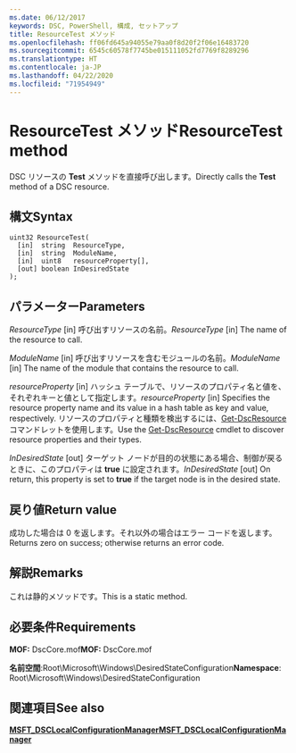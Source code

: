 ```yaml
---
ms.date: 06/12/2017
keywords: DSC, PowerShell, 構成, セットアップ
title: ResourceTest メソッド
ms.openlocfilehash: ff06fd645a94055e79aa0f8d20f2f06e16483720
ms.sourcegitcommit: 6545c60578f7745be015111052fd7769f8289296
ms.translationtype: HT
ms.contentlocale: ja-JP
ms.lasthandoff: 04/22/2020
ms.locfileid: "71954949"
---
```

# <a name="resourcetest-method"></a><span data-ttu-id="0d7c6-103">ResourceTest メソッド</span><span class="sxs-lookup"><span data-stu-id="0d7c6-103">ResourceTest method</span></span>

<span data-ttu-id="0d7c6-104">DSC リソースの **Test** メソッドを直接呼び出します。</span><span class="sxs-lookup"><span data-stu-id="0d7c6-104">Directly calls the **Test** method of a DSC resource.</span></span>

## <a name="syntax"></a><span data-ttu-id="0d7c6-105">構文</span><span class="sxs-lookup"><span data-stu-id="0d7c6-105">Syntax</span></span>

```mof
uint32 ResourceTest(
  [in]  string  ResourceType,
  [in]  string  ModuleName,
  [in]  uint8   resourceProperty[],
  [out] boolean InDesiredState
);
```

## <a name="parameters"></a><span data-ttu-id="0d7c6-106">パラメーター</span><span class="sxs-lookup"><span data-stu-id="0d7c6-106">Parameters</span></span>

<span data-ttu-id="0d7c6-107">*ResourceType* \[in\] 呼び出すリソースの名前。</span><span class="sxs-lookup"><span data-stu-id="0d7c6-107">*ResourceType* \[in\] The name of the resource to call.</span></span>

<span data-ttu-id="0d7c6-108">*ModuleName* \[in\] 呼び出すリソースを含むモジュールの名前。</span><span class="sxs-lookup"><span data-stu-id="0d7c6-108">*ModuleName* \[in\] The name of the module that contains the resource to call.</span></span>

<span data-ttu-id="0d7c6-109">*resourceProperty* \[in\] ハッシュ テーブルで、リソースのプロパティ名と値を、それぞれキーと値として指定します。</span><span class="sxs-lookup"><span data-stu-id="0d7c6-109">*resourceProperty* \[in\] Specifies the resource property name and its value in a hash table as key and value, respectively.</span></span> <span data-ttu-id="0d7c6-110">リソースのプロパティと種類を検出するには、[Get-DscResource](/powershell/module/PSDesiredStateConfiguration/Get-DscResource) コマンドレットを使用します。</span><span class="sxs-lookup"><span data-stu-id="0d7c6-110">Use the [Get-DscResource](/powershell/module/PSDesiredStateConfiguration/Get-DscResource) cmdlet to discover resource properties and their types.</span></span>

<span data-ttu-id="0d7c6-111">*InDesiredState* \[out\] ターゲット ノードが目的の状態にある場合、制御が戻るときに、このプロパティは **true** に設定されます。</span><span class="sxs-lookup"><span data-stu-id="0d7c6-111">*InDesiredState* \[out\] On return, this property is set to **true** if the target node is in the desired state.</span></span>

## <a name="return-value"></a><span data-ttu-id="0d7c6-112">戻り値</span><span class="sxs-lookup"><span data-stu-id="0d7c6-112">Return value</span></span>

<span data-ttu-id="0d7c6-113">成功した場合は 0 を返します。それ以外の場合はエラー コードを返します。</span><span class="sxs-lookup"><span data-stu-id="0d7c6-113">Returns zero on success; otherwise returns an error code.</span></span>

## <a name="remarks"></a><span data-ttu-id="0d7c6-114">解説</span><span class="sxs-lookup"><span data-stu-id="0d7c6-114">Remarks</span></span>

<span data-ttu-id="0d7c6-115">これは静的メソッドです。</span><span class="sxs-lookup"><span data-stu-id="0d7c6-115">This is a static method.</span></span>

## <a name="requirements"></a><span data-ttu-id="0d7c6-116">必要条件</span><span class="sxs-lookup"><span data-stu-id="0d7c6-116">Requirements</span></span>

<span data-ttu-id="0d7c6-117">**MOF:** DscCore.mof</span><span class="sxs-lookup"><span data-stu-id="0d7c6-117">**MOF:** DscCore.mof</span></span>

<span data-ttu-id="0d7c6-118">**名前空間**:Root\Microsoft\Windows\DesiredStateConfiguration</span><span class="sxs-lookup"><span data-stu-id="0d7c6-118">**Namespace**: Root\Microsoft\Windows\DesiredStateConfiguration</span></span>

## <a name="see-also"></a><span data-ttu-id="0d7c6-119">関連項目</span><span class="sxs-lookup"><span data-stu-id="0d7c6-119">See also</span></span>

[<span data-ttu-id="0d7c6-120">**MSFT_DSCLocalConfigurationManager**</span><span class="sxs-lookup"><span data-stu-id="0d7c6-120">**MSFT_DSCLocalConfigurationManager**</span></span>](msft-dsclocalconfigurationmanager.md)
